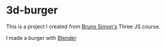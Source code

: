 # 3d-burger

This is a project I created from [Bruno Simon's](https://threejs-journey.com/) Three JS course. 

I made a burger with [Blender](https://www.blender.org/)